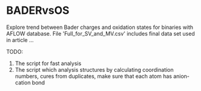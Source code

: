 # BADERvsOS
Explore trend between Bader charges and oxidation states for binaries with AFLOW database.
File 'Full_for_SV_and_MV.csv' includes final data set used in article ... 

TODO:
1. The script for fast analysis
2. The script which analysis structures by calculating coordination numbers, cures from duplicates, make sure that each atom has anion-cation bond
